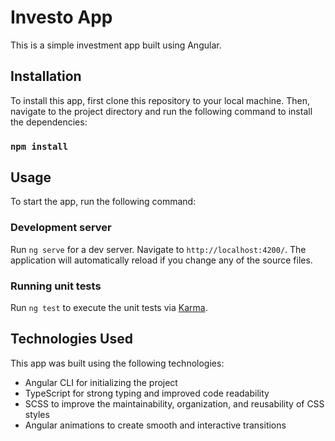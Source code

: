 # Investo App

This is a simple investment app built using Angular.

## Installation

To install this app, first clone this repository to your local machine. Then, navigate to the project directory and run the following command to install the dependencies:

### `npm install`

## Usage

To start the app, run the following command:

### Development server

Run `ng serve` for a dev server. Navigate to `http://localhost:4200/`. The application will automatically reload if you change any of the source files.

### Running unit tests

Run `ng test` to execute the unit tests via [Karma](https://karma-runner.github.io).

## Technologies Used

This app was built using the following technologies:

- Angular CLI for initializing the project <br />
- TypeScript for strong typing and improved code readability <br />
- SCSS to improve the maintainability, organization, and reusability of CSS styles <br />
- Angular animations to create smooth and interactive transitions
